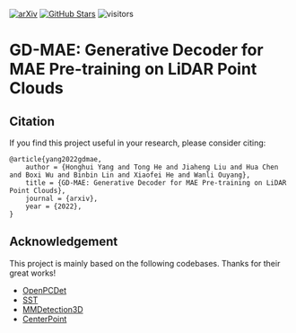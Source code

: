 [![arXiv](https://img.shields.io/badge/arXiv-Paper-<COLOR>.svg)](https://arxiv.org/abs/placeholder)
[![GitHub Stars](https://img.shields.io/github/stars/Nightmare-n/GD-MAE?style=social)](https://github.com/Nightmare-n/GD-MAE)
![visitors](https://visitor-badge.glitch.me/badge?page_id=Nightmare-n/GD-MAE)

# GD-MAE: Generative Decoder for MAE Pre-training on LiDAR Point Clouds

## Citation 
If you find this project useful in your research, please consider citing:
```
@article{yang2022gdmae,
    author = {Honghui Yang and Tong He and Jiaheng Liu and Hua Chen and Boxi Wu and Binbin Lin and Xiaofei He and Wanli Ouyang},
    title = {GD-MAE: Generative Decoder for MAE Pre-training on LiDAR Point Clouds},
    journal = {arxiv},
    year = {2022},
}
```

## Acknowledgement
This project is mainly based on the following codebases. Thanks for their great works!

* [OpenPCDet](https://github.com/open-mmlab/OpenPCDet)
* [SST](https://github.com/tusen-ai/SST)
* [MMDetection3D](https://github.com/open-mmlab/mmdetection3d)
* [CenterPoint](https://github.com/tianweiy/CenterPoint)

